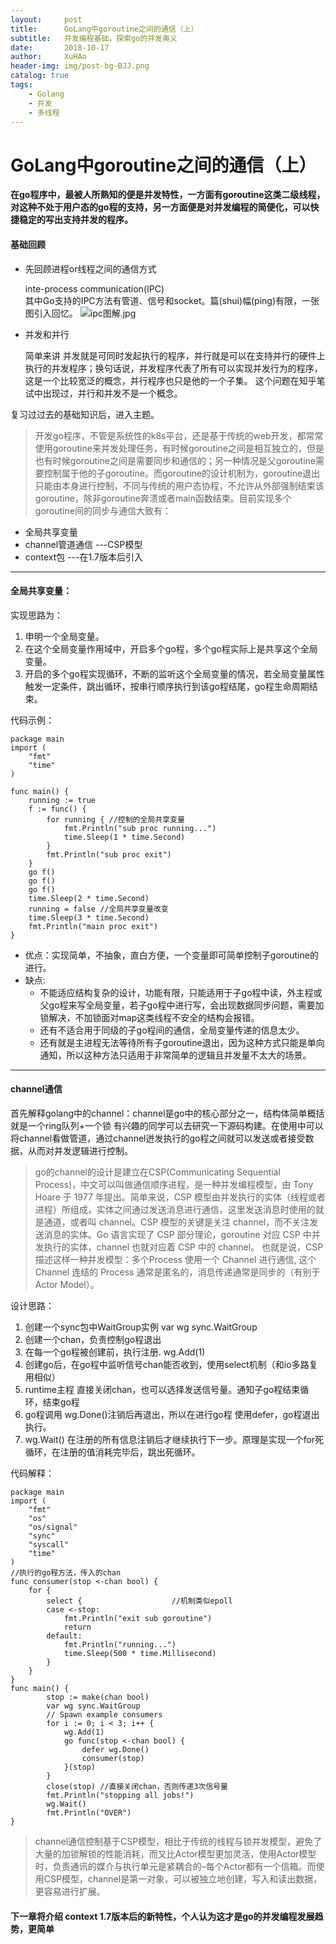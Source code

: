 ```yaml
---
layout:     post
title:      GoLang中goroutine之间的通信（上）
subtitle:   并发编程基础，探索go的并发奥义
date:       2018-10-17
author:     XuHAo
header-img: img/post-bg-BJJ.png
catalog: true
tags:
    - Golang
    - 并发
    - 多线程
---
```

# GoLang中goroutine之间的通信（上）


**在go程序中，最被人所熟知的便是并发特性，一方面有goroutine这类二级线程，对这种不处于用户态的go程的支持，另一方面便是对并发编程的简便化，可以快捷稳定的写出支持并发的程序。**

#### 基础回顾
- 先回顾进程or线程之间的通信方式

    inte-process communication(IPC)  
    其中Go支持的IPC方法有管道、信号和socket。篇(shui)幅(ping)有限，一张图引入回忆。
     ![ipc图解.jpg](https://upload-images.jianshu.io/upload_images/7344916-0371e5cb7fddc8a1.jpg?imageMogr2/auto-orient/strip%7CimageView2/2/w/1240)

- 并发和并行

  简单来讲 并发就是可同时发起执行的程序，并行就是可以在支持并行的硬件上执行的并发程序；换句话说，并发程序代表了所有可以实现并发行为的程序，这是一个比较宽泛的概念，并行程序也只是他的一个子集。 这个问题在知乎笔试中出现过，并行和并发不是一个概念。

复习过过去的基础知识后，进入主题。

>开发go程序，不管是系统性的k8s平台，还是基于传统的web开发，都常常使用goroutine来并发处理任务，有时候goroutine之间是相互独立的，但是也有时候goroutine之间是需要同步和通信的；另一种情况是父goroutine需要控制属于他的子goroutine。而goroutine的设计机制为，goroutine退出只能由本身进行控制，不同与传统的用户态协程，不允许从外部强制结束该goroutine，除非goroutine奔溃或者main函数结束。目前实现多个goroutine间的同步与通信大致有：

- 全局共享变量
- channel管道通信  ---CSP模型
- context包        ---在1.7版本后引入

---
#### 全局共享变量：  
实现思路为： 
1. 申明一个全局变量。
2. 在这个全局变量作用域中，开启多个go程，多个go程实际上是共享这个全局变量。
3. 开启的多个go程实现循环，不断的监听这个全局变量的情况，若全局变量属性触发一定条件，跳出循环，按串行顺序执行到该go程结尾，go程生命周期结束。

代码示例：  

    package main
    import (
        "fmt"
        "time"
    )
    
    func main() {
        running := true
        f := func() {
    	    for running { //控制的全局共享变量
    		    fmt.Println("sub proc running...")
    		    time.Sleep(1 * time.Second)
    	    }
    		fmt.Println("sub proc exit")
    	}
    	go f()
    	go f()
    	go f()
    	time.Sleep(2 * time.Second)
    	running = false //全局共享变量改变
    	time.Sleep(3 * time.Second)
    	fmt.Println("main proc exit")
    }

- 优点：实现简单，不抽象，直白方便，一个变量即可简单控制子goroutine的进行。
- 缺点:   
   -  不能适应结构复杂的设计，功能有限，只能适用于子go程中读，外主程或父go程来写全局变量，若子go程中进行写，会出现数据同步问题，需要加锁解决，不加锁面对map这类线程不安全的结构会报错。
   -  还有不适合用于同级的子go程间的通信，全局变量传递的信息太少。
   -  还有就是主进程无法等待所有子goroutine退出，因为这种方式只能是单向通知，所以这种方法只适用于非常简单的逻辑且并发量不太大的场景。

---
#### channel通信

首先解释golang中的channel：channel是go中的核心部分之一，结构体简单概括就是一个ring队列+一个锁 有兴趣的同学可以去研究一下源码构建。在使用中可以将channel看做管道，通过channel迸发执行的go程之间就可以发送或者接受数据，从而对并发逻辑进行控制。
> go的channel的设计是建立在CSP(Communicating Sequential Process)，中文可以叫做通信顺序进程，是一种并发编程模型，由 Tony Hoare 于 1977 年提出。简单来说，CSP 模型由并发执行的实体（线程或者进程）所组成，实体之间通过发送消息进行通信，这里发送消息时使用的就是通道，或者叫 channel。CSP 模型的关键是关注 channel，而不关注发送消息的实体。Go 语言实现了 CSP 部分理论，goroutine 对应 CSP 中并发执行的实体，channel 也就对应着 CSP 中的 channel。 也就是说，CSP 描述这样一种并发模型：多个Process 使用一个 Channel 进行通信, 这个 Channel 连结的 Process 通常是匿名的，消息传递通常是同步的（有别于 Actor Model）。

设计思路：
1. 创建一个sync包中WaitGroup实例 var wg sync.WaitGroup
2. 创建一个chan，负责控制go程退出
3. 在每一个go程被创建前，执行注册. wg.Add(1)
4. 创建go后，在go程中监听信号chan能否收到，使用select机制（和io多路复用相似）
5. runtime主程 直接关闭chan，也可以选择发送信号量。通知子go程结束循环，结束go程
6. go程调用 wg.Done()注销后再退出，所以在进行go程 使用defer，go程退出执行。
7. wg.Wait() 在注册的所有信息注销后才继续执行下一步。原理是实现一个for死循环，在注册的值消耗完毕后，跳出死循环。

代码解释：  

    package main
    import (
        "fmt"
        "os"
        "os/signal"
        "sync"
        "syscall"
        "time"
    )
    //执行的go程方法，传入的chan
    func consumer(stop <-chan bool) {
    	for {
    		select {                    //机制类似epoll
    		case <-stop:
    			fmt.Println("exit sub goroutine")
    			return
    		default:
    			fmt.Println("running...")
    			time.Sleep(500 * time.Millisecond)
    		}
    	}
    }
    func main() {
    		stop := make(chan bool)
            var wg sync.WaitGroup
            // Spawn example consumers
            for i := 0; i < 3; i++ {
                wg.Add(1)
                go func(stop <-chan bool) {
                    defer wg.Done()
                    consumer(stop)
                }(stop)
            }
            close(stop) //直接关闭chan，否则传递3次信号量
            fmt.Println("stopping all jobs!")
            wg.Wait()
            fmt.Println("OVER")
    }

>channel通信控制基于CSP模型，相比于传统的线程与锁并发模型，避免了大量的加锁解锁的性能消耗，而又比Actor模型更加灵活，使用Actor模型时，负责通讯的媒介与执行单元是紧耦合的–每个Actor都有一个信箱。而使用CSP模型，channel是第一对象，可以被独立地创建，写入和读出数据，更容易进行扩展。

#### 下一章将介绍 context 1.7版本后的新特性，个人认为这才是go的并发编程发展趋势，更简单